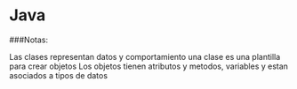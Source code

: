 # Java
###Notas:

Las clases representan datos y comportamiento
una clase es una plantilla para crear objetos
Los objetos tienen atributos y metodos, variables y estan asociados a 
tipos de datos 
